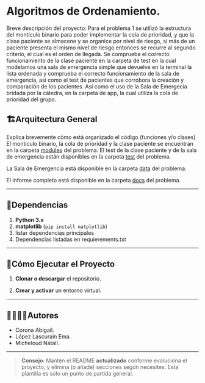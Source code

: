 # Algoritmos de Ordenamiento.

Breve descripción del proyecto:
Para el problema 1 se utilizó la estructura del montículo binario para poder implementar la cola de prioridad, y que la clase paciente se almacene y se organice por nivel de riesgo, si más de un paciente presenta el mismo nivel de riesgo entonces se recurre al segundo criterio, el cual es el orden de llegada. Se comprueba el correcto funcionamiento de la clase paciente en la carpeta de test en la cual modelamos una sala de emergencia simple que devuelve en la terminal la lista ordenada y comprueba el correcto funcionamiento de la sala de emergencia, así como el test de pacientes que corrobora la creación y comparación de los pacientes. Así como el uso de la Sala de Emergecia bridada por la cátedra, en la carpeta de app, la cual utiliza la cola de prioridad del grupo.


## 🏗Arquitectura General

Explica brevemente cómo está organizado el código (funciones y/o clases)
El montículo binario, la cola de prioridad y la clase paciente se encuentran en la carpeta [modules](./modules) del problema.
El test de la clase paciente y de la sala de emergencia están disponibles en la carpeta [test](./test) del problema.

La Sala de Emergencia está disponible en la carpeta [data](./data) del problema.

El informe completo está disponible en la carpeta [docs](./docs) del problema.

---
## 📑Dependencias

1. **Python 3.x**
2. **matplotlib** (`pip install matplotlib`)
3. listar dependencias principales
4. Dependencias listadas en requierements.txt

---
## 🚀Cómo Ejecutar el Proyecto
1. **Clonar o descargar** el repositorio.

2. **Crear y activar** un entorno virtual.

<!-- 3. **Instalar las dependencias**:
   ```bash
   pip install -r requirements.txt
   ```
   El archivo `requirements.txt` se encuentran en la carpeta [deps](./deps) del problema. -->

---
## 🙎‍♀️🙎‍♂️Autores

- Corona Abigail.
- López Lascurain Ema.
- Micheloud Natalí.

---

> **Consejo**: Mantén el README **actualizado** conforme evoluciona el proyecto, y elimina (o añade) secciones según necesites. Esta plantilla es sólo un punto de partida general.
